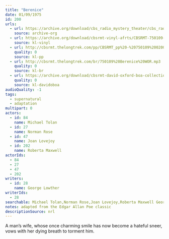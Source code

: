 ```yaml
---
title: "Berenice"
date: 01/09/1975
id: 200
urls: 
  - url: https://archive.org/download/cbs_radio_mystery_theater/cbs_radio_mystery_theater-0151-0200.zip/cbs_radio_mystery_theater-0151-0200%2Fcbsrmt_0200_berenice.mp3
    source: archive-org
  - url: https://archive.org/download/cbsrmt-vinyl-afrts/CBSRMT-750109-0200-Berenice_afrts.mp3
    source: kl-vinyl
  - url: http://cbsrmt.thelongtrek.com/pp/CBSRMT_pp%20-%20750109%200200%20Berenice.mp3
    quality: 0
    source: kl-pp
  - url: http://cbsrmt.thelongtrek.com/br/750109%20Berenice%20WOR.mp3
    quality: 0
    source: kl-br
  - url: https://archive.org/download/cbsrmt-david-oxford-boa-collection/CBSRMT-750109-0200-Berenice-(AFRTS)-(256-44)-{BoA}.mp3
    quality: 0
    source: kl-davidoboa
audioQuality: -1
tags: 
  - supernatural
  - adaptation
multipart: 0
actors:  
  - id: 84
    name: Michael Tolan  
  - id: 27
    name: Norman Rose  
  - id: 47
    name: Joan Lovejoy  
  - id: 202
    name: Roberta Maxwell
actorIds:  
  - 84  
  - 27  
  - 47  
  - 202
writers:  
  - id: 28
    name: George Lowther
writerIds:  
  - 28
searchable: Michael Tolan,Norman Rose,Joan Lovejoy,Roberta Maxwell George Lowther
notes: adapted from the Edgar Allan Poe classic
descriptionSource: nrl
---
```

A man’s wife, whose once charming smile has now become a hateful sneer, vows with her dying breath to torment him.